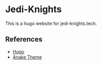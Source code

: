 # Jedi-Knights

This is a hugo website for jedi-knights.tech.

## References

- [Hugo](https://gohugo.io/)
- [Anake Theme](https://themes.gohugo.io/themes/gohugo-theme-ananke/)
